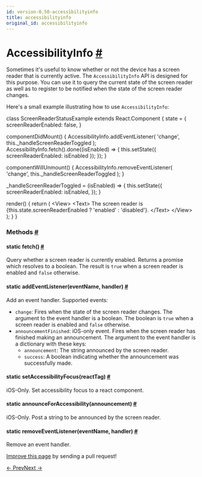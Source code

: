 ```yaml
---
id: version-0.50-accessibilityinfo
title: accessibilityinfo
original_id: accessibilityinfo
---
```

<a id="content"></a><h1><a class="anchor" name="accessibilityinfo"></a>AccessibilityInfo <a class="hash-link" href="docs/accessibilityinfo.html#accessibilityinfo">#</a></h1><div><div><p>Sometimes it's useful to know whether or not the device has a screen reader that is currently active. The
<code>AccessibilityInfo</code> API is designed for this purpose. You can use it to query the current state of the
screen reader as well as to register to be notified when the state of the screen reader changes.</p><p>Here's a small example illustrating how to use <code>AccessibilityInfo</code>:</p><div class="prism language-javascript"><span class="token keyword">class</span> <span class="token class-name">ScreenReaderStatusExample</span> <span class="token keyword">extends</span> <span class="token class-name">React<span class="token punctuation">.</span>Component</span> <span class="token punctuation">{</span>
  state <span class="token operator">=</span> <span class="token punctuation">{</span>
    screenReaderEnabled<span class="token punctuation">:</span> <span class="token boolean">false</span><span class="token punctuation">,</span>
  <span class="token punctuation">}</span>

  <span class="token function">componentDidMount</span><span class="token punctuation">(</span><span class="token punctuation">)</span> <span class="token punctuation">{</span>
    AccessibilityInfo<span class="token punctuation">.</span><span class="token function">addEventListener</span><span class="token punctuation">(</span>
      <span class="token string">'change'</span><span class="token punctuation">,</span>
      <span class="token keyword">this</span><span class="token punctuation">.</span>_handleScreenReaderToggled
    <span class="token punctuation">)</span><span class="token punctuation">;</span>
    AccessibilityInfo<span class="token punctuation">.</span><span class="token function">fetch</span><span class="token punctuation">(</span><span class="token punctuation">)</span><span class="token punctuation">.</span><span class="token function">done</span><span class="token punctuation">(</span><span class="token punctuation">(</span>isEnabled<span class="token punctuation">)</span> <span class="token operator">=&gt;</span> <span class="token punctuation">{</span>
      <span class="token keyword">this</span><span class="token punctuation">.</span><span class="token function">setState</span><span class="token punctuation">(</span><span class="token punctuation">{</span>
        screenReaderEnabled<span class="token punctuation">:</span> isEnabled
      <span class="token punctuation">}</span><span class="token punctuation">)</span><span class="token punctuation">;</span>
    <span class="token punctuation">}</span><span class="token punctuation">)</span><span class="token punctuation">;</span>
  <span class="token punctuation">}</span>

  <span class="token function">componentWillUnmount</span><span class="token punctuation">(</span><span class="token punctuation">)</span> <span class="token punctuation">{</span>
    AccessibilityInfo<span class="token punctuation">.</span><span class="token function">removeEventListener</span><span class="token punctuation">(</span>
      <span class="token string">'change'</span><span class="token punctuation">,</span>
      <span class="token keyword">this</span><span class="token punctuation">.</span>_handleScreenReaderToggled
    <span class="token punctuation">)</span><span class="token punctuation">;</span>
  <span class="token punctuation">}</span>

  _handleScreenReaderToggled <span class="token operator">=</span> <span class="token punctuation">(</span>isEnabled<span class="token punctuation">)</span> <span class="token operator">=&gt;</span> <span class="token punctuation">{</span>
    <span class="token keyword">this</span><span class="token punctuation">.</span><span class="token function">setState</span><span class="token punctuation">(</span><span class="token punctuation">{</span>
      screenReaderEnabled<span class="token punctuation">:</span> isEnabled<span class="token punctuation">,</span>
    <span class="token punctuation">}</span><span class="token punctuation">)</span><span class="token punctuation">;</span>
  <span class="token punctuation">}</span>

  <span class="token function">render</span><span class="token punctuation">(</span><span class="token punctuation">)</span> <span class="token punctuation">{</span>
    <span class="token keyword">return</span> <span class="token punctuation">(</span>
      <span class="token operator">&lt;</span>View<span class="token operator">&gt;</span>
        <span class="token operator">&lt;</span>Text<span class="token operator">&gt;</span>
          The screen reader is <span class="token punctuation">{</span><span class="token keyword">this</span><span class="token punctuation">.</span>state<span class="token punctuation">.</span>screenReaderEnabled <span class="token operator">?</span> <span class="token string">'enabled'</span> <span class="token punctuation">:</span> <span class="token string">'disabled'</span><span class="token punctuation">}</span><span class="token punctuation">.</span>
        <span class="token operator">&lt;</span><span class="token operator">/</span>Text<span class="token operator">&gt;</span>
      <span class="token operator">&lt;</span><span class="token operator">/</span>View<span class="token operator">&gt;</span>
    <span class="token punctuation">)</span><span class="token punctuation">;</span>
  <span class="token punctuation">}</span>
<span class="token punctuation">}</span></div></div><span><h3><a class="anchor" name="methods"></a>Methods <a class="hash-link" href="docs/accessibilityinfo.html#methods">#</a></h3><div class="props"><div class="prop"><h4 class="methodTitle"><a class="anchor" name="fetch"></a><span class="methodType">static </span>fetch<span class="methodType">()</span> <a class="hash-link" href="docs/accessibilityinfo.html#fetch">#</a></h4><div><p>Query whether a screen reader is currently enabled. Returns a promise which
resolves to a boolean. The result is <code>true</code> when a screen reader is enabled
and <code>false</code> otherwise.</p></div></div><div class="prop"><h4 class="methodTitle"><a class="anchor" name="addeventlistener"></a><span class="methodType">static </span>addEventListener<span class="methodType">(eventName, handler)</span> <a class="hash-link" href="docs/accessibilityinfo.html#addeventlistener">#</a></h4><div><p>Add an event handler. Supported events:</p><ul><li><code>change</code>: Fires when the state of the screen reader changes. The argument
to the event handler is a boolean. The boolean is <code>true</code> when a screen
reader is enabled and <code>false</code> otherwise.</li><li><code>announcementFinished</code>: iOS-only event. Fires when the screen reader has
finished making an announcement. The argument to the event handler is a dictionary
with these keys:<ul><li><code>announcement</code>: The string announced by the screen reader.</li><li><code>success</code>: A boolean indicating whether the announcement was successfully made.</li></ul></li></ul></div></div><div class="prop"><h4 class="methodTitle"><a class="anchor" name="setaccessibilityfocus"></a><span class="methodType">static </span>setAccessibilityFocus<span class="methodType">(reactTag)</span> <a class="hash-link" href="docs/accessibilityinfo.html#setaccessibilityfocus">#</a></h4><div><p>iOS-Only. Set accessibility focus to a react component.</p></div></div><div class="prop"><h4 class="methodTitle"><a class="anchor" name="announceforaccessibility"></a><span class="methodType">static </span>announceForAccessibility<span class="methodType">(announcement)</span> <a class="hash-link" href="docs/accessibilityinfo.html#announceforaccessibility">#</a></h4><div><p>iOS-Only. Post a string to be announced by the screen reader.</p></div></div><div class="prop"><h4 class="methodTitle"><a class="anchor" name="removeeventlistener"></a><span class="methodType">static </span>removeEventListener<span class="methodType">(eventName, handler)</span> <a class="hash-link" href="docs/accessibilityinfo.html#removeeventlistener">#</a></h4><div><p>Remove an event handler.</p></div></div></div></span></div><p class="edit-page-block"><a target="_blank" href="https://github.com/facebook/react-native/blob/master/Libraries/Components/AccessibilityInfo/AccessibilityInfo.ios.js">Improve this page</a> by sending a pull request!</p><div class="docs-prevnext"><a class="docs-prev" href="docs/webview.html#content">← Prev</a><a class="docs-next" href="docs/actionsheetios.html#content">Next →</a></div>